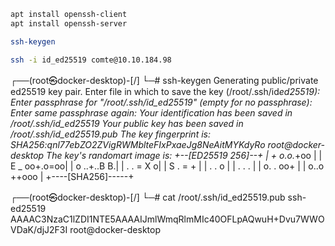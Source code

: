 ```bash
apt install openssh-client
apt install openssh-server

ssh-keygen

ssh -i id_ed25519 comte@10.10.184.98
```

┌──(root㉿docker-desktop)-[/]
└─# ssh-keygen
Generating public/private ed25519 key pair.
Enter file in which to save the key (/root/.ssh/id*ed25519):
Enter passphrase for "/root/.ssh/id_ed25519" (empty for no passphrase):
Enter same passphrase again:
Your identification has been saved in /root/.ssh/id_ed25519
Your public key has been saved in /root/.ssh/id_ed25519.pub
The key fingerprint is:
SHA256:qnl77ebZO2ZVigRWMblteFIxPxaeJg8NeAitMYKdyRo root@docker-desktop
The key's randomart image is:
+--[ED25519 256]--+
| + o.o.*+oo |
| E \_ oo+.o=oo|
| o ..+..B B.|
| . . = X o|
| S . = + |
| . . o |
| . . . |
| o. . oo+ |
| o..o ++ooo |
+----[SHA256]-----+

┌──(root㉿docker-desktop)-[/]
└─# cat /root/.ssh/id_ed25519.pub
ssh-ed25519 AAAAC3NzaC1lZDI1NTE5AAAAIJmlWmqRlmMIc40OFLpAQwuH+Dvu7WWOVDaK/djJ2F3I root@docker-desktop

